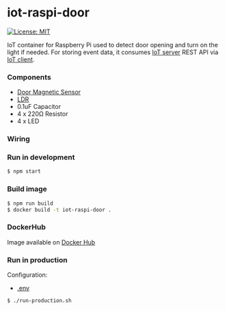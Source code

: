 # iot-raspi-door

[![License: MIT](https://img.shields.io/badge/License-MIT-yellow.svg)](https://opensource.org/licenses/MIT)

IoT container for Raspberry Pi used to detect door opening and turn on the light if needed. 
For storing event data, it consumes [IoT server](https://github.com/mmontes11/iot-server) REST API via [IoT client](https://github.com/mmontes11/iot-client).


### Components

* [Door Magnetic Sensor](https://www.adafruit.com/product/375)
* [LDR](https://www.adafruit.com/product/161)
* 0.1uF Capacitor
* 4 x 220Ω Resistor
* 4 x LED

### Wiring

### Run in development

```bash
$ npm start
```

### Build image

```bash
$ npm run build
$ docker build -t iot-raspi-door .
```

### DockerHub

Image available on [Docker Hub](https://hub.docker.com/r/mmontes11/iot-raspi-door/)


### Run in production

Configuration:

* [.env](https://github.com/mmontes11/iot-raspi-door/blob/develop/.env)


```bash
$ ./run-production.sh
```
